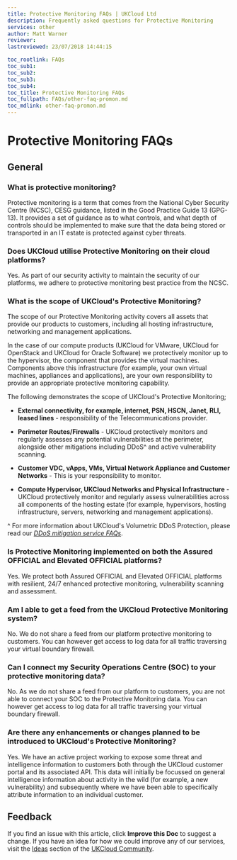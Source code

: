 ```yaml
---
title: Protective Monitoring FAQs | UKCloud Ltd
description: Frequently asked questions for Protective Monitoring
services: other
author: Matt Warner
reviewer:
lastreviewed: 23/07/2018 14:44:15

toc_rootlink: FAQs
toc_sub1: 
toc_sub2:
toc_sub3:
toc_sub4:
toc_title: Protective Monitoring FAQs
toc_fullpath: FAQs/other-faq-promon.md
toc_mdlink: other-faq-promon.md
---
```


# Protective Monitoring FAQs

## General

### What is protective monitoring?

Protective monitoring is a term that comes from the National Cyber Security Centre (NCSC), CESG guidance, listed in the Good Practice Guide 13 (GPG-13). It provides a set of guidance as to what controls, and what depth of controls should be implemented to make sure that the data being stored or transported in an IT estate is protected against cyber threats.

### Does UKCloud utilise Protective Monitoring on their cloud platforms?

Yes. As part of our security activity to maintain the security of our platforms, we adhere to protective monitoring best practice from the NCSC.

### What is the scope of UKCloud's Protective Monitoring?

The scope of our Protective Monitoring activity covers all assets that provide our products to customers, including all hosting infrastructure, networking and management applications.

In the case of our compute products (UKCloud for VMware, UKCloud for OpenStack and UKCloud for Oracle Software) we protectively monitor up to the hypervisor, the component that provides the virtual machines. Components above this infrastructure (for example, your own virtual machines, appliances and applications), are your own responsibility to provide an appropriate protective monitoring capability.

The following demonstrates the scope of UKCloud's Protective Monitoring;

- **External connectivity, for example, internet, PSN, HSCN, Janet, RLI, leased lines** - responsibility of the Telecommunications provider.

- **Perimeter Routes/Firewalls** - UKCloud protectively monitors and regularly assesses any potential vulnerabilities at the perimeter, alongside other mitigations including DDoS^ and active vulnerability scanning.

- **Customer VDC, vApps, VMs, Virtual Network Appliance and Customer Networks** - This is your responsibility to monitor.

- **Compute Hypervisor, UKCloud Networks and Physical Infrastructure** - UKCloud protectively monitor and regularly assess vulnerabilities across all components of the hosting estate (for example, hypervisors, hosting infrastructure, servers, networking and management applications).

^ For more information about UKCloud's Volumetric DDoS Protection, please read our [*DDoS mitigation service FAQs*](../connectivity/conn-faq-ddos.md).

### Is Protective Monitoring implemented on both the Assured OFFICIAL and Elevated OFFICIAL platforms?

Yes. We protect both Assured OFFICIAL and Elevated OFFICIAL platforms with resilient, 24/7 enhanced protective monitoring, vulnerability scanning and assessment.

### Am I able to get a feed from the UKCloud Protective Monitoring system?

No. We do not share a feed from our platform protective monitoring to customers. You can however get access to log data for all traffic traversing your virtual boundary firewall.

### Can I connect my Security Operations Centre (SOC) to your protective monitoring data?

No. As we do not share a feed from our platform to customers, you are not able to connect your SOC to the Protective Monitoring data. You can however get access to log data for all traffic traversing your virtual boundary firewall.

### Are there any enhancements or changes planned to be introduced to UKCloud's Protective Monitoring?

Yes. We have an active project working to expose some threat and intelligence information to customers both through the UKCloud customer portal and its associated API. This data will initially be focussed on general intelligence information about activity in the wild (for example, a new vulnerability) and subsequently where we have been able to specifically attribute information to an individual customer.

## Feedback

If you find an issue with this article, click **Improve this Doc** to suggest a change. If you have an idea for how we could improve any of our services, visit the [Ideas](https://community.ukcloud.com/ideas) section of the [UKCloud Community](https://community.ukcloud.com).
